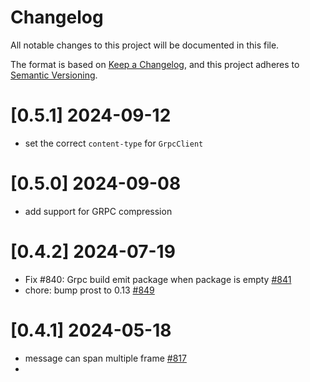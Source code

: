 # Changelog
All notable changes to this project will be documented in this file.

The format is based on [Keep a Changelog](https://keepachangelog.com/en/1.0.0/),
and this project adheres to [Semantic Versioning](https://semver.org/spec/v2.0.0.html).

# [0.5.1] 2024-09-12

- set the correct `content-type` for `GrpcClient`

# [0.5.0] 2024-09-08

- add support for GRPC compression

# [0.4.2] 2024-07-19

- Fix #840: Grpc build emit package when package is empty [#841](https://github.com/poem-web/poem/pull/841)
- chore: bump prost to 0.13 [#849](https://github.com/poem-web/poem/pull/849)

# [0.4.1] 2024-05-18

- message can span multiple frame [#817](https://github.com/poem-web/poem/pull/817)
- 